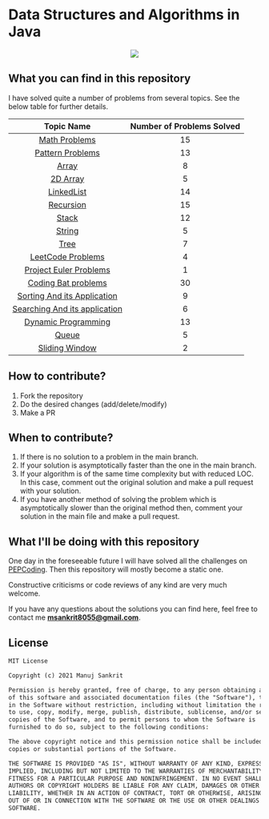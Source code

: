 # Data Structures and Algorithms in Java
<p align="center">
  <img src="https://miro.medium.com/max/1050/1*9QRFQdpO2f59GsN2KsE9XA.png">
</p>


## What you can find in this repository

I have solved quite a number of problems from several topics. See the below table for further details. 

[//]: # (Run the py script to generate the below table.)

| Topic Name| Number of Problems Solved| 
|  :--------: |  :--------: | 
| [Math Problems](https://github.com/mandy8055/dataStructuresAndAlgoJava/tree/master/miscelleneous_problems/math)|15|
| [Pattern Problems](https://github.com/mandy8055/dataStructuresAndAlgoJava/tree/master/patterns)|13|
| [Array](https://github.com/mandy8055/dataStructuresAndAlgoJava/tree/master/miscelleneous_problems/arrays)|8|
|[2D Array](https://github.com/mandy8055/dataStructuresAndAlgoJava/tree/master/data_structures/arrays_2d)|5|
|[LinkedList](https://github.com/mandy8055/dataStructuresAndAlgoJava/tree/master/data_structures/linked_list)|14|
|[Recursion](https://github.com/mandy8055/dataStructuresAndAlgoJava/tree/master/miscelleneous_problems/recursion)|15|
|[Stack](https://github.com/mandy8055/dataStructuresAndAlgoJava/tree/master/data_structures/stack)|12|
|[String](https://github.com/mandy8055/dataStructuresAndAlgoJava/tree/master/miscelleneous_problems/strings)|5|
|[Tree](https://github.com/mandy8055/dataStructuresAndAlgoJava/tree/master/data_structures/tree)|7|
|[LeetCode Problems](https://github.com/mandy8055/dataStructuresAndAlgoJava/tree/master/leet_code_problems)|4|
|[Project Euler Problems](https://github.com/mandy8055/dataStructuresAndAlgoJava/tree/master/project_euler_problems)|1|
|[Coding Bat problems](https://github.com/mandy8055/dataStructuresAndAlgoJava/tree/master/coding_bat_problems/recursion1)|30|
|[Sorting And its Application](https://github.com/mandy8055/dataStructuresAndAlgoJava/tree/master/algos/sorting)|9|
|[Searching And its application](https://github.com/mandy8055/dataStructuresAndAlgoJava/tree/master/algos/searching)|6|
|[Dynamic Programming](https://github.com/mandy8055/dataStructuresAndAlgoJava/tree/master/algos/dynamic_programming)|13|
|[Queue](https://github.com/mandy8055/dataStructuresAndAlgoJava/tree/master/data_structures/queue)|5|
|[Sliding Window](https://github.com/mandy8055/dataStructuresAndAlgoJava/tree/master/algos/sliding_window)|2|





## How to contribute?

1. Fork the repository 
2. Do the desired changes (add/delete/modify)
3. Make a PR

## When to contribute?

1. If there is no solution to a problem in the main branch.
2. If your solution is asymptotically faster than the one in the main branch.
3. If your algorithm is of the same time complexity but with reduced LOC. In this case, comment out the original solution and make a pull request with your solution.
4. If you have another method of solving the problem which is asymptotically slower than the original method then, comment your solution in the main file and make a pull request.


## What I'll be doing with this repository

One day in the foreseeable future I will have solved all the challenges on [PEPCoding](https://pepcoding.com/resources/).
Then this repository will mostly become a static one.

Constructive criticisms or code reviews of any kind are very much welcome.

If you have any questions about the solutions you can find here, feel free to contact me **msankrit8055@gmail.com**.


## License
```xml
MIT License

Copyright (c) 2021 Manuj Sankrit

Permission is hereby granted, free of charge, to any person obtaining a copy
of this software and associated documentation files (the "Software"), to deal
in the Software without restriction, including without limitation the rights
to use, copy, modify, merge, publish, distribute, sublicense, and/or sell
copies of the Software, and to permit persons to whom the Software is
furnished to do so, subject to the following conditions:

The above copyright notice and this permission notice shall be included in all
copies or substantial portions of the Software.

THE SOFTWARE IS PROVIDED "AS IS", WITHOUT WARRANTY OF ANY KIND, EXPRESS OR
IMPLIED, INCLUDING BUT NOT LIMITED TO THE WARRANTIES OF MERCHANTABILITY,
FITNESS FOR A PARTICULAR PURPOSE AND NONINFRINGEMENT. IN NO EVENT SHALL THE
AUTHORS OR COPYRIGHT HOLDERS BE LIABLE FOR ANY CLAIM, DAMAGES OR OTHER
LIABILITY, WHETHER IN AN ACTION OF CONTRACT, TORT OR OTHERWISE, ARISING FROM,
OUT OF OR IN CONNECTION WITH THE SOFTWARE OR THE USE OR OTHER DEALINGS IN THE
SOFTWARE.
```


